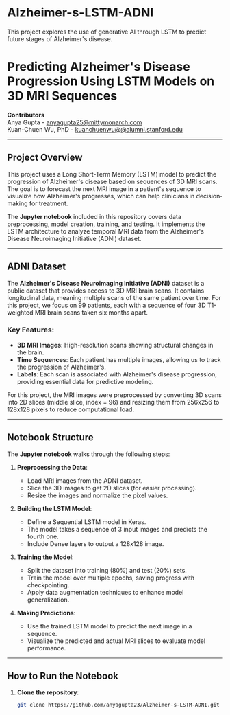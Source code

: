 # Alzheimer-s-LSTM-ADNI
This project explores the use of generative AI through LSTM to predict future stages of Alzheimer's disease.

# Predicting Alzheimer's Disease Progression Using LSTM Models on 3D MRI Sequences

**Contributors**  
Anya Gupta - [anyagupta25@mittymonarch.com](mailto:anyagupta25@mittymonarch.com)  
Kuan-Chuen Wu, PhD - [kuanchuenwu@@alumni.stanford.edu](mailto:kuanchuenwu@@alumni.stanford.edu)  

---

## Project Overview

This project uses a Long Short-Term Memory (LSTM) model to predict the progression of Alzheimer's disease based on sequences of 3D MRI scans. The goal is to forecast the next MRI image in a patient's sequence to visualize how Alzheimer's progresses, which can help clinicians in decision-making for treatment.

The **Jupyter notebook** included in this repository covers data preprocessing, model creation, training, and testing. It implements the LSTM architecture to analyze temporal MRI data from the Alzheimer's Disease Neuroimaging Initiative (ADNI) dataset.

---

## ADNI Dataset

The **Alzheimer's Disease Neuroimaging Initiative (ADNI)** dataset is a public dataset that provides access to 3D MRI brain scans. It contains longitudinal data, meaning multiple scans of the same patient over time. For this project, we focus on 99 patients, each with a sequence of four 3D T1-weighted MRI brain scans taken six months apart.

### Key Features:
- **3D MRI Images**: High-resolution scans showing structural changes in the brain.
- **Time Sequences**: Each patient has multiple images, allowing us to track the progression of Alzheimer's.
- **Labels**: Each scan is associated with Alzheimer's disease progression, providing essential data for predictive modeling.

For this project, the MRI images were preprocessed by converting 3D scans into 2D slices (middle slice, index = 96) and resizing them from 256x256 to 128x128 pixels to reduce computational load.

---

## Notebook Structure

The **Jupyter notebook** walks through the following steps:

1. **Preprocessing the Data**:
   - Load MRI images from the ADNI dataset.
   - Slice the 3D images to get 2D slices (for easier processing).
   - Resize the images and normalize the pixel values.

2. **Building the LSTM Model**:
   - Define a Sequential LSTM model in Keras.
   - The model takes a sequence of 3 input images and predicts the fourth one.
   - Include Dense layers to output a 128x128 image.

3. **Training the Model**:
   - Split the dataset into training (80%) and test (20%) sets.
   - Train the model over multiple epochs, saving progress with checkpointing.
   - Apply data augmentation techniques to enhance model generalization.

4. **Making Predictions**:
   - Use the trained LSTM model to predict the next image in a sequence.
   - Visualize the predicted and actual MRI slices to evaluate model performance.

---

## How to Run the Notebook

1. **Clone the repository**:
   ```bash
   git clone https://github.com/anyagupta23/Alzheimer-s-LSTM-ADNI.git
